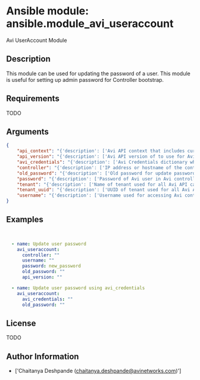# Ansible module: ansible.module_avi_useraccount


Avi UserAccount Module

## Description

This module can be used for updating the password of a user.
This module is useful for setting up admin password for Controller bootstrap.

## Requirements

TODO

## Arguments

``` json
{
    "api_context": "{'description': ['Avi API context that includes current session ID and CSRF Token.', 'This allows user to perform single login and re-use the session.'], 'version_added': '2.5'}",
    "api_version": "{'description': ['Avi API version of to use for Avi API and objects.'], 'default': '16.4.4'}",
    "avi_credentials": "{'description': ['Avi Credentials dictionary which can be used in lieu of enumerating Avi Controller login details.'], 'version_added': '2.5'}",
    "controller": "{'description': ['IP address or hostname of the controller. The default value is the environment variable C(AVI_CONTROLLER).'], 'default': ''}",
    "old_password": "{'description': ['Old password for update password or default password for bootstrap.']}",
    "password": "{'description': ['Password of Avi user in Avi controller. The default value is the environment variable C(AVI_PASSWORD).'], 'default': ''}",
    "tenant": "{'description': ['Name of tenant used for all Avi API calls and context of object.'], 'default': 'admin'}",
    "tenant_uuid": "{'description': ['UUID of tenant used for all Avi API calls and context of object.'], 'default': ''}",
    "username": "{'description': ['Username used for accessing Avi controller. The default value is the environment variable C(AVI_USERNAME).'], 'default': ''}",
}
```

## Examples


``` yaml


  - name: Update user password
    avi_useraccount:
      controller: ""
      username: ""
      password: new_password
      old_password: ""
      api_version: ""

  - name: Update user password using avi_credentials
    avi_useraccount:
      avi_credentials: ""
      old_password: ""

```

## License

TODO

## Author Information
  - ['Chaitanya Deshpande (chaitanya.deshpande@avinetworks.com)']
